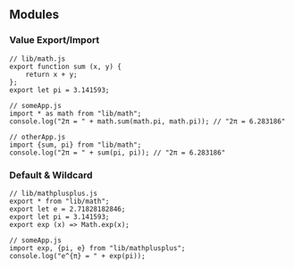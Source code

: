 ## Modules
### Value Export/Import
    // lib/math.js
    export function sum (x, y) {
        return x + y;
    };
    export let pi = 3.141593;

    // someApp.js
    import * as math from "lib/math";
    console.log("2π = " + math.sum(math.pi, math.pi)); // "2π = 6.283186"

    // otherApp.js
    import {sum, pi} from "lib/math";
    console.log("2π = " + sum(pi, pi)); // "2π = 6.283186"

### Default & Wildcard
    // lib/mathplusplus.js
    export * from "lib/math";
    export let e = 2.71828182846;
    export let pi = 3.141593;
    export exp (x) => Math.exp(x);

    // someApp.js
    import exp, {pi, e} from "lib/mathplusplus";
    console.log("e^{π} = " + exp(pi));